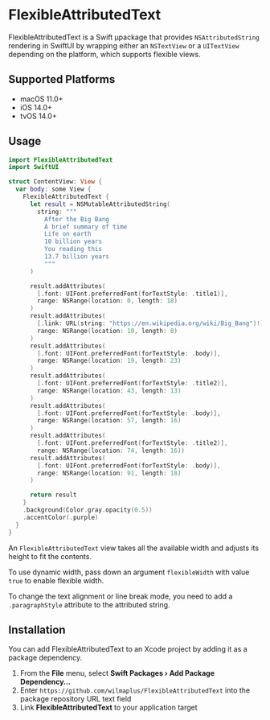 # FlexibleAttributedText

FlexibleAttributedText is a Swift µpackage that provides `NSAttributedString` rendering in SwiftUI by wrapping either an `NSTextView` or a `UITextView` depending on the platform, which supports flexible views.


## Supported Platforms

* macOS 11.0+
* iOS 14.0+
* tvOS 14.0+

## Usage
```swift
import FlexibleAttributedText
import SwiftUI

struct ContentView: View {
  var body: some View {
    FlexibleAttributedText {
      let result = NSMutableAttributedString(
        string: """
          After the Big Bang
          A brief summary of time
          Life on earth
          10 billion years
          You reading this
          13.7 billion years
          """
      )

      result.addAttributes(
        [.font: UIFont.preferredFont(forTextStyle: .title1)],
        range: NSRange(location: 0, length: 18)
      )
      result.addAttributes(
        [.link: URL(string: "https://en.wikipedia.org/wiki/Big_Bang")!],
        range: NSRange(location: 10, length: 8)
      )
      result.addAttributes(
        [.font: UIFont.preferredFont(forTextStyle: .body)],
        range: NSRange(location: 19, length: 23)
      )
      result.addAttributes(
        [.font: UIFont.preferredFont(forTextStyle: .title2)],
        range: NSRange(location: 43, length: 13)
      )
      result.addAttributes(
        [.font: UIFont.preferredFont(forTextStyle: .body)],
        range: NSRange(location: 57, length: 16)
      )
      result.addAttributes(
        [.font: UIFont.preferredFont(forTextStyle: .title2)],
        range: NSRange(location: 74, length: 16))
      result.addAttributes(
        [.font: UIFont.preferredFont(forTextStyle: .body)],
        range: NSRange(location: 91, length: 18)
      )

      return result
    }
    .background(Color.gray.opacity(0.5))
    .accentColor(.purple)
  }
}
```

An `FlexibleAttributedText` view takes all the available width and adjusts its height to fit the contents.

To use dynamic width, pass down an argument `flexibleWidth` with value `true` to enable flexible width.

To change the text alignment or line break mode, you need to add a `.paragraphStyle` attribute to the attributed string.

## Installation
You can add FlexibleAttributedText to an Xcode project by adding it as a package dependency.
1. From the **File** menu, select **Swift Packages › Add Package Dependency…**
1. Enter `https://github.com/wilmaplus/FlexibleAttributedText` into the package repository URL text field
1. Link **FlexibleAttributedText** to your application target
